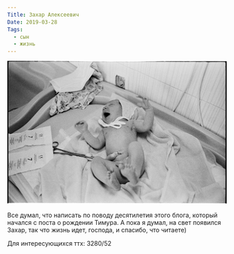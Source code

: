 ```yaml
---
Title: Захар Алексеевич
Date: 2019-03-28
Tags:
  - сын
  - жизнь
---
```


![Захар Алексеевич](images/zakhar-alekseevich.jpg)

Все думал, что написать по поводу десятилетия этого блога, который начался с поста о рождении Тимура. А пока я думал, на свет появился Захар, так что жизнь идет, господа, и спасибо, что читаете)

Для интересующихся ттх: 3280/52